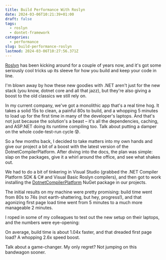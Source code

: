 ```yaml
---
title: Build Performance With Roslyn
date: 2024-03-06T10:21:39+01:00
draft: false
tags:
  - roslyn
  - dontet-framework
categories:
  - performance
slug: build-performance-roslyn
lastmod: 2024-03-06T10:27:56.371Z
---
```

[Roslyn](https://learn.microsoft.com/en-us/dotnet/csharp/roslyn-sdk/) has been kicking around for a couple of years now, and it's got some seriously cool tricks up its sleeve for how you build and keep your code in line.

I'm blown away by how these new goodies with .NET aren't just for the new stack (you know, dotnet core and all that jazz), but they're also giving a boost to the old classics we still rely on.

In my current company, we've got a monolithic app that's a real time hog. It takes a solid 15s to clean, a painful 80s to build, and a whopping 5 minutes to load up for the first time in many of the developer's laptops. And that's not just because the solution's a beast – it's all the dependencies, caching, and ASP.NET doing its runtime compiling too. Talk about putting a damper on the whole code-test-run cycle 😰.

So a few months back, I decided to take matters into my own hands and give our project a bit of a boost with the latest version of the DotnetCompilerPlatform. After diving into the docs, the plan was simple: slap on the packages, give it a whirl around the office, and see what shakes out.

We had to do a bit of tinkering in Visual Studio (grabbed the .NET Compiler Platform SDK & C# and Visual Basic Roslyn compilers), and then got to work installing the [DotnetCompilerPlatform](https://github.com/aspnet/RoslynCodeDomProvider) NuGet package in our projects.

The initial results on my machine were pretty promising: build time went from 80s to 74s (not earth-shattering, but hey, progress!), and that agonizing first page load time went from 5 minutes to a much more manageable 2 minutes.

I roped in some of my colleagues to test out the new setup on their laptops, and the numbers were eye-opening:

On average, build time is about 1.04x faster, and that dreaded first page load? A whopping 2.6x speed boost.

Talk about a game-changer. My only regret? Not jumping on this bandwagon sooner.